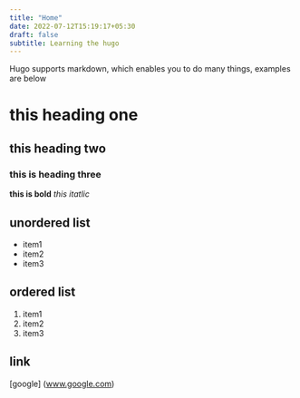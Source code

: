```yaml
---
title: "Home"
date: 2022-07-12T15:19:17+05:30
draft: false
subtitle: Learning the hugo
---
```


Hugo supports markdown, which enables you to do many things, examples are below

# this heading one
## this heading two
### this is heading three

**this is bold**
*this itatlic*

## unordered list
- item1
- item2 
- item3

## ordered list
1. item1
2. item2
3. item3

## link
[google] (www.google.com)

